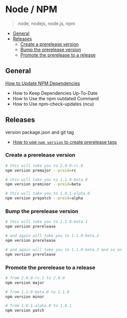 # Node / NPM

> node, nodejs, node.js, npm

<!-- toc -->

- [General](#general)
- [Releases](#releases)
  - [Create a prerelease version](#create-a-prerelease-version)
  - [Bump the prerelease version](#bump-the-prerelease-version)
  - [Promote the prerelease to a release](#promote-the-prerelease-to-a-release)

<!-- tocstop -->

## General

[How to Update NPM Dependencies](https://www.freecodecamp.org/news/how-to-update-npm-dependencies/)
- How to Keep Dependencies Up-To-Date
- How to Use the npm outdated Command
- How to Use npm-check-updates (ncu)

## Releases

version package.json and git tag

- [How to use `npm version` to create prerelease tags](https://jasonraimondi.com/posts/use-the-npm-version-command-to-semantically-version-your-node-project/)

### Create a prerelease version

```sh
# this will take you to 2.0.0-rc.0
npm version premajor --preid=rc

# this will take you to 1.1.0-beta.0
npm version preminor --preid=beta

# this will take you to 1.0.1-alpha.0
npm version prepatch --preid=alpha
```

### Bump the prerelease version

```sh
# this will take you to 1.1.0-beta.1
npm version prerelease

# and again will take you to 1.1.0-beta.2
npm version prerelease

# and again will take you to 1.1.0-beta.3 and so on
npm version prerelease
```

### Promote the prerelease to a release

```sh
# from 2.0.0-rc.1 to 2.0.0
npm version major

# from 1.1.0-beta.0 to 1.1.0
npm version minor

# from 1.0.1-alpha.0 to 1.0.1
npm version patch
```


